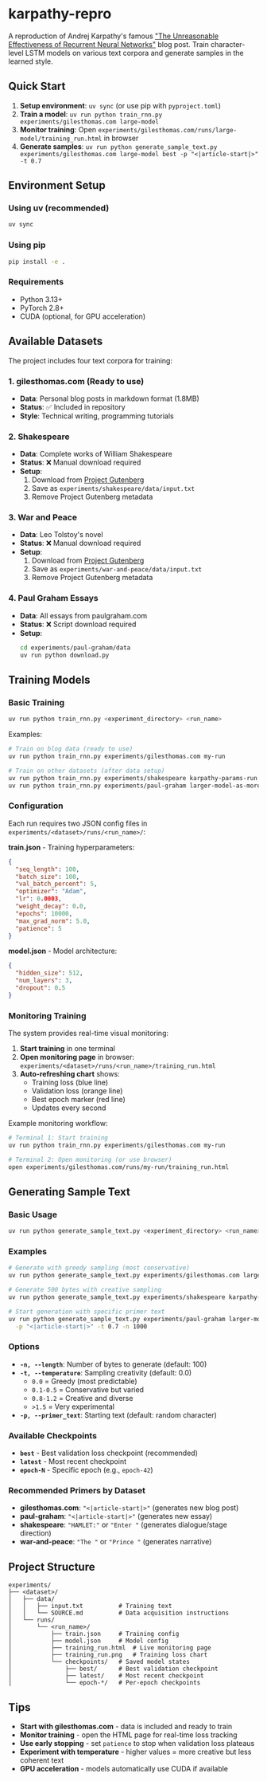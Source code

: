 # karpathy-repro

A reproduction of Andrej Karpathy's famous ["The Unreasonable Effectiveness of Recurrent Neural Networks"](https://karpathy.github.io/2015/05/21/rnn-effectiveness/) blog post. Train character-level LSTM models on various text corpora and generate samples in the learned style.

## Quick Start

1. **Setup environment**: `uv sync` (or use pip with `pyproject.toml`)
2. **Train a model**: `uv run python train_rnn.py experiments/gilesthomas.com large-model`
3. **Monitor training**: Open `experiments/gilesthomas.com/runs/large-model/training_run.html` in browser
4. **Generate samples**: `uv run python generate_sample_text.py experiments/gilesthomas.com large-model best -p "<|article-start|>" -t 0.7`

## Environment Setup

### Using uv (recommended)
```bash
uv sync
```

### Using pip
```bash
pip install -e .
```

### Requirements
- Python 3.13+
- PyTorch 2.8+
- CUDA (optional, for GPU acceleration)

## Available Datasets

The project includes four text corpora for training:

### 1. gilesthomas.com (Ready to use)
- **Data**: Personal blog posts in markdown format (1.8MB)
- **Status**: ✅ Included in repository
- **Style**: Technical writing, programming tutorials

### 2. Shakespeare
- **Data**: Complete works of William Shakespeare
- **Status**: ❌ Manual download required
- **Setup**:
  1. Download from [Project Gutenberg](https://www.gutenberg.org/ebooks/100)
  2. Save as `experiments/shakespeare/data/input.txt`
  3. Remove Project Gutenberg metadata

### 3. War and Peace
- **Data**: Leo Tolstoy's novel
- **Status**: ❌ Manual download required
- **Setup**:
  1. Download from [Project Gutenberg](https://www.gutenberg.org/ebooks/2600)
  2. Save as `experiments/war-and-peace/data/input.txt`
  3. Remove Project Gutenberg metadata

### 4. Paul Graham Essays
- **Data**: All essays from paulgraham.com
- **Status**: ❌ Script download required
- **Setup**:
  ```bash
  cd experiments/paul-graham/data
  uv run python download.py
  ```

## Training Models

### Basic Training
```bash
uv run python train_rnn.py <experiment_directory> <run_name>
```

Examples:
```bash
# Train on blog data (ready to use)
uv run python train_rnn.py experiments/gilesthomas.com my-run

# Train on other datasets (after data setup)
uv run python train_rnn.py experiments/shakespeare karpathy-params-run
uv run python train_rnn.py experiments/paul-graham larger-model-as-more-data
```

### Configuration

Each run requires two JSON config files in `experiments/<dataset>/runs/<run_name>/`:

**train.json** - Training hyperparameters:
```json
{
  "seq_length": 100,
  "batch_size": 100,
  "val_batch_percent": 5,
  "optimizer": "Adam",
  "lr": 0.0003,
  "weight_decay": 0.0,
  "epochs": 10000,
  "max_grad_norm": 5.0,
  "patience": 5
}
```

**model.json** - Model architecture:
```json
{
  "hidden_size": 512,
  "num_layers": 3,
  "dropout": 0.5
}
```

### Monitoring Training

The system provides real-time visual monitoring:

1. **Start training** in one terminal
2. **Open monitoring page** in browser: `experiments/<dataset>/runs/<run_name>/training_run.html`
3. **Auto-refreshing chart** shows:
   - Training loss (blue line)
   - Validation loss (orange line)
   - Best epoch marker (red line)
   - Updates every second

Example monitoring workflow:
```bash
# Terminal 1: Start training
uv run python train_rnn.py experiments/gilesthomas.com my-run

# Terminal 2: Open monitoring (or use browser)
open experiments/gilesthomas.com/runs/my-run/training_run.html
```

## Generating Sample Text

### Basic Usage
```bash
uv run python generate_sample_text.py <experiment_directory> <run_name> <checkpoint> [options]
```

### Examples
```bash
# Generate with greedy sampling (most conservative)
uv run python generate_sample_text.py experiments/gilesthomas.com large-model best

# Generate 500 bytes with creative sampling
uv run python generate_sample_text.py experiments/shakespeare karpathy-params-run best -n 500 -t 0.8

# Start generation with specific primer text
uv run python generate_sample_text.py experiments/paul-graham larger-model-as-more-data best \
  -p "<|article-start|>" -t 0.7 -n 1000
```

### Options
- **`-n, --length`**: Number of bytes to generate (default: 100)
- **`-t, --temperature`**: Sampling creativity (default: 0.0)
  - `0.0` = Greedy (most predictable)
  - `0.1-0.5` = Conservative but varied
  - `0.8-1.2` = Creative and diverse
  - `>1.5` = Very experimental
- **`-p, --primer_text`**: Starting text (default: random character)

### Available Checkpoints
- **`best`** - Best validation loss checkpoint (recommended)
- **`latest`** - Most recent checkpoint
- **`epoch-N`** - Specific epoch (e.g., `epoch-42`)

### Recommended Primers by Dataset
- **gilesthomas.com**: `"<|article-start|>"` (generates new blog post)
- **paul-graham**: `"<|article-start|>"` (generates new essay)
- **shakespeare**: `"HAMLET:"` or `"Enter "` (generates dialogue/stage direction)
- **war-and-peace**: `"The "` or `"Prince "` (generates narrative)

## Project Structure

```
experiments/
├── <dataset>/
│   ├── data/
│   │   ├── input.txt          # Training text
│   │   └── SOURCE.md          # Data acquisition instructions
│   └── runs/
│       └── <run_name>/
│           ├── train.json     # Training config
│           ├── model.json     # Model config
│           ├── training_run.html  # Live monitoring page
│           ├── training_run.png   # Training loss chart
│           └── checkpoints/   # Saved model states
│               ├── best/      # Best validation checkpoint
│               ├── latest/    # Most recent checkpoint
│               └── epoch-*/   # Per-epoch checkpoints
```

## Tips

- **Start with gilesthomas.com** - data is included and ready to train
- **Monitor training** - open the HTML page for real-time loss tracking
- **Use early stopping** - set `patience` to stop when validation loss plateaus
- **Experiment with temperature** - higher values = more creative but less coherent text
- **GPU acceleration** - models automatically use CUDA if available
